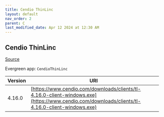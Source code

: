 ```yaml
---
title: Cendio ThinLinc
layout: default
nav_order: 2
parent: C
last_modified_date: Apr 12 2024 at 12:30 AM
---
```


## Cendio ThinLinc

[Source](https://www.cendio.com/)

Evergreen app: `CendioThinLinc`

| Version | URI                                                                                                                                            |
| ------- | ---------------------------------------------------------------------------------------------------------------------------------------------- |
| 4.16.0  | [https://www.cendio.com/downloads/clients/tl-4.16.0-client-windows.exe](https://www.cendio.com/downloads/clients/tl-4.16.0-client-windows.exe) |
